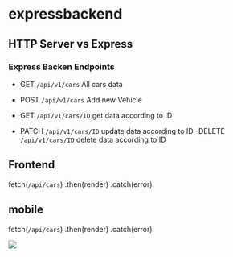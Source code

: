 # expressbackend

## HTTP Server vs Express 

### Express Backen Endpoints
- GET `/api/v1/cars` All cars data
- POST `/api/v1/cars` Add new Vehicle

- GET `/api/v1/cars/ID` get data according to ID
- PATCH `/api/v1/cars/ID` update data according to ID
-DELETE `/api/v1/cars/ID` delete data according to ID

## Frontend
fetch(`/api/cars`)
.then(render)
.catch(error)

## mobile
fetch(`/api/cars`)
.then(render)
.catch(error)

<img src="./video.gif">
